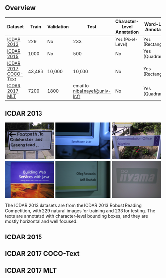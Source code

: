 ## Overview
|Dataset|Train|Validation|Test|Character-Level Annotation|Word-Level Annotation|
|---|---|---|---|---|---|
|[ICDAR 2013](http://rrc.cvc.uab.es/?ch=2&com=introduction)|229|No|233|Yes (Pixel-Level)|Yes (Rectangle)|
|[ICDAR 2015](http://rrc.cvc.uab.es/?ch=4&com=introduction)|1000|No|500|No|Yes (Quadrangle)|
|[ICDAR 2017 COCO-Text](http://rrc.cvc.uab.es/?ch=5&com=introduction)|43,486|10,000|10,000|No|Yes (Rectangle)|
|[ICDAR 2017 MLT](http://rrc.cvc.uab.es/?ch=8&com=introduction)|7200|1800|email to nibal.nayef@univ-lr.fr|No|Yes (Quadrangle)|

## ICDAR 2013
![ICDAR2013_demo](demo_images/ICDAR2013_demo.png)

The ICDAR 2013 datasets are from the ICDAR 2013 Robust Reading Competition, with 229 natural images for training and 233 for testing. The texts are annotated with character-level bounding boxes, and they are mostly horizontal and well focused.

## ICDAR 2015

## ICDAR 2017 COCO-Text

## ICDAR 2017 MLT
